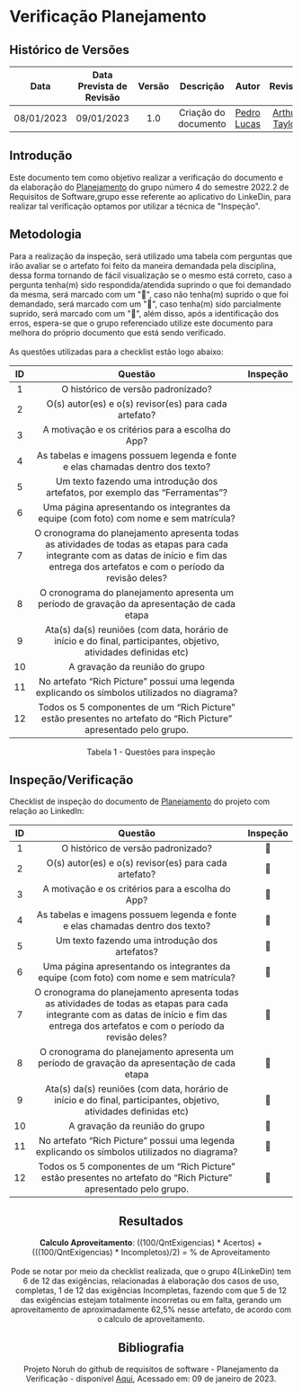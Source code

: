 # Verificação Planejamento
## <a>Histórico de Versões</a>
|Data|Data Prevista de Revisão|Versão|Descrição|Autor|Revisor|
| :----------: |:-----------:| :------: | :-----------: | :---------: |:---------: |
|08/01/2023|09/01/2023|1.0|Criação do documento| [Pedro Lucas](https://github.com/PedroLSF) | [Arthur Taylor](https://github.com/Eruel6)  |

## <a>Introdução</a>
Este documento tem como objetivo realizar a verificação do documento e da elaboração do [Planejamento](https://requisitos-de-software.github.io/2022.2-LinkedIn/) do grupo número 4 do semestre 2022.2 de Requisitos de Software,grupo esse referente ao aplicativo do LinkeDin, para realizar tal verificação optamos por utilizar a técnica de "Inspeção".

## <a>Metodologia</a>
Para a realização da inspeção, será utilizado uma tabela com perguntas que irão avaliar se o artefato foi feito da maneira demandada pela disciplina, dessa forma
tornando de fácil visualização se o mesmo está correto, caso a pergunta tenha(m) sido respondida/atendida suprindo o que foi demandado da mesma, será marcado com um "🥇",
caso não tenha(m) suprido o que foi demandado, será marcado com um "🥉", caso tenha(m) sido parcialmente suprido, será marcado com um "🥈", além disso, após a identificação
dos erros, espera-se que o grupo referenciado utilize este documento para melhora do próprio documento que está sendo verificado.<br><br>
As questões utilizadas para a checklist estão logo abaixo:

<center>

|ID|Questão|Inspeção|
| :-: | :----------: | :------: |
|1|O histórico de versão padronizado?||
|2|O(s) autor(es) e o(s) revisor(es) para cada artefato?||
|3|A motivação e os critérios para a escolha do App?||
|4|As tabelas e imagens possuem legenda e fonte e elas chamadas dentro dos texto?||
|5|Um texto fazendo uma introdução dos artefatos, por exemplo das “Ferramentas”?||
|6|Uma página apresentando os integrantes da equipe (com foto) com nome e sem matrícula?||
|7|O cronograma do planejamento apresenta todas as atividades de todas as etapas para cada integrante com as datas de início e fim das entrega dos artefatos e com o período da revisão deles? ||
|8|O cronograma do planejamento apresenta um período de gravação da apresentação de cada etapa||
|9|Ata(s) da(s) reuniões (com data, horário de início e do final, participantes, objetivo, atividades definidas etc)||
|10|A gravação da reunião do grupo||
|11|No artefato “Rich Picture” possui uma legenda explicando os símbolos utilizados no diagrama?||
|12|Todos os 5 componentes de um “Rich Picture” estão presentes no artefato do “Rich Picture” apresentado pelo grupo.||

Tabela 1 - Questões para inspeção
</center>

## <a>Inspeção/Verificação</a>
Checklist de inspeção do documento de [Planejamento](https://requisitos-de-software.github.io/2022.2-LinkedIn/) do projeto com relação ao LinkedIn:

<center>

|ID|Questão|Inspeção|
| :-: | :----------: | :------: |
|1|O histórico de versão padronizado?|🥇|
|2|O(s) autor(es) e o(s) revisor(es) para cada artefato?|🥇|
|3|A motivação e os critérios para a escolha do App?|🥇|
|4|As tabelas e imagens possuem legenda e fonte e elas chamadas dentro dos texto?|🥇|
|5|Um texto fazendo uma introdução dos artefatos?|🥇|
|6|Uma página apresentando os integrantes da equipe (com foto) com nome e sem matrícula?|🥈|
|7|O cronograma do planejamento apresenta todas as atividades de todas as etapas para cada integrante com as datas de início e fim das entrega dos artefatos e com o período da revisão deles? |🥇|
|8|O cronograma do planejamento apresenta um período de gravação da apresentação de cada etapa|🥉|
|9|Ata(s) da(s) reuniões (com data, horário de início e do final, participantes, objetivo, atividades definidas etc)|🥉|
|10|A gravação da reunião do grupo|🥉|
|11|No artefato “Rich Picture” possui uma legenda explicando os símbolos utilizados no diagrama?|🥉|
|12|Todos os 5 componentes de um “Rich Picture” estão presentes no artefato do “Rich Picture” apresentado pelo grupo.|🥇|

## <a>Resultados</a>
<a>**Calculo Aproveitamento**</a>: ((100/QntExigencias) * Acertos) + (((100/QntExigencias) * Incompletos)/2) = % de Aproveitamento<br></br>
Pode se notar por meio da checklist realizada, que o grupo 4(LinkeDin) tem 6 de 12 das exigências, relacionadas á elaboração dos casos de uso, completas, 1 de 12 das exigências Incompletas, fazendo com que 5 de 12 das exigências estejam totalmente incorretas ou em falta, gerando um aproveitamento de aproximadamente 62,5% nesse artefato, de acordo com o calculo de aproveitamento.

## <a>Bibliografia</a>
Projeto Noruh do github de requisitos de software - Planejamento da Verificação - disponível [Aqui](https://requisitos-de-software.github.io/2022.2-LinkedIn/), Acessado em: 09 de janeiro de 2023.<br><br> 

